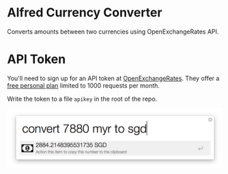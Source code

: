 Alfred Currency Converter
=========================
Converts amounts between two currencies using OpenExchangeRates API.

# API Token
You'll need to sign up for an API token at [OpenExchangeRates](https://openexchangerates.org). They offer a [free personal plan](https://openexchangerates.org/signup/free) limited to 1000 requests per month.

Write the token to a file `apikey` in the root of the repo.

![Alfred Example](readme.png?raw=true)
